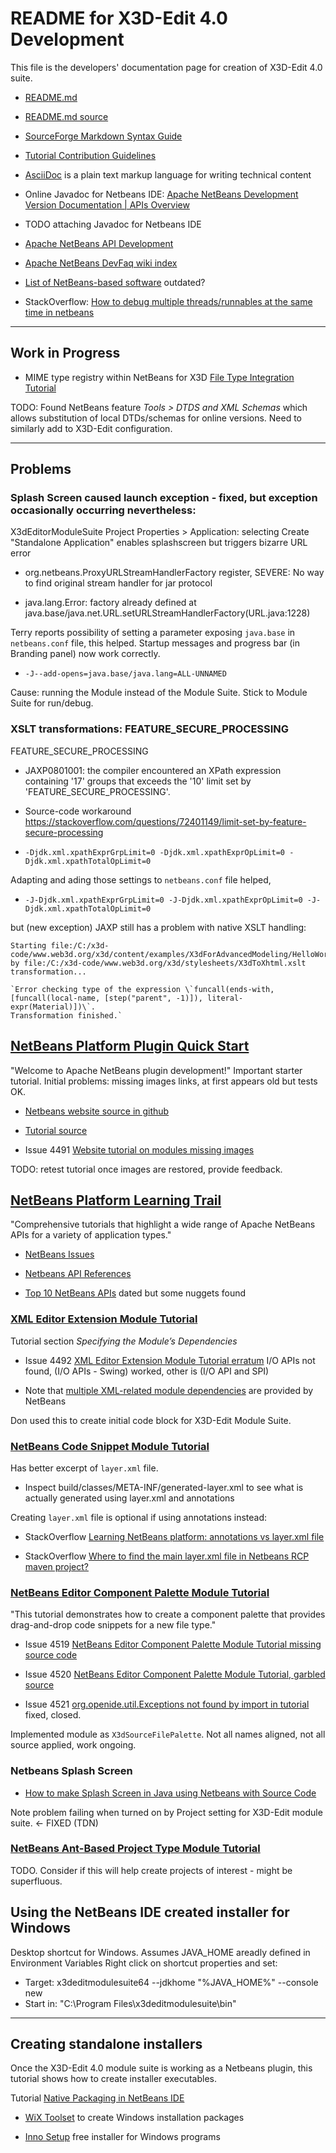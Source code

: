# README for X3D-Edit 4.0 Development

<!-- https://github.com/Web3DConsortium/X3D-Edit/blob/master/README.md -->

This file is the developers' documentation page for creation of X3D-Edit 4.0 suite.

* [README.md](https://sourceforge.net/p/x3d/code/HEAD/tree/www.web3d.org/x3d/tools/X3dEdit4.0/X3dEditModuleSuite/README.md)
* [README.md source](https://svn.code.sf.net/p/x3d/code/www.web3d.org/x3d/tools/X3dEdit4.0/X3dEditModuleSuite/README.md)
* [SourceForge Markdown Syntax Guide](https://sourceforge.net/nf/markdown_syntax)

* [Tutorial Contribution Guidelines](https://netbeans.apache.org/kb/docs/contributing.html)
* [AsciiDoc](https://asciidoc.org) is a plain text markup language for writing technical content

* Online Javadoc for Netbeans IDE: [Apache NetBeans Development Version Documentation | APIs Overview](https://bits.netbeans.org/dev/javadoc/index.html)
* TODO attaching Javadoc for Netbeans IDE
* [Apache NetBeans API Development](https://netbeans.apache.org/wiki/APIDevelopment.asciidoc)
* [Apache NetBeans DevFaq wiki index](https://netbeans.apache.org/wiki/DevFaqIndex.asciidoc)

* [List of NetBeans-based software](https://en.wikipedia.org/wiki/List_of_NetBeans-based_software) outdated?
* StackOverflow: [How to debug multiple threads/runnables at the same time in netbeans](https://stackoverflow.com/questions/26952986/how-to-debug-multiple-threads-runnables-at-the-same-time-in-netbeans/26960526)

----
## Work in Progress

* MIME type registry within NetBeans for X3D
  [File Type Integration Tutorial](https://netbeans.apache.org/tutorial/main/tutorials/nbm-filetype/)

TODO: Found NetBeans feature *Tools > DTDS and XML Schemas* which allows substitution of local DTDs/schemas for online versions.  Need to similarly add to X3D-Edit configuration.


----
## Problems

### Splash Screen caused launch exception - fixed, but exception occasionally occurring nevertheless:

X3dEditorModuleSuite Project Properties > Application: selecting Create "Standalone Application" enables splashscreen but triggers bizarre URL error

* org.netbeans.ProxyURLStreamHandlerFactory register, SEVERE: No way to find original stream handler for jar protocol

* java.lang.Error: factory already defined at java.base/java.net.URL.setURLStreamHandlerFactory(URL.java:1228)

Terry reports possibility of setting a parameter exposing `java.base` in `netbeans.conf` file, this helped.
Startup messages and progress bar (in Branding panel) now work correctly.
* `-J--add-opens=java.base/java.lang=ALL-UNNAMED`

Cause: running the Module instead of the Module Suite.  Stick to Module Suite for run/debug.


### XSLT transformations: FEATURE_SECURE_PROCESSING

FEATURE_SECURE_PROCESSING

* JAXP0801001: the compiler encountered an XPath expression containing '17' groups that exceeds the '10' limit set by 'FEATURE_SECURE_PROCESSING'.

* Source-code workaround https://stackoverflow.com/questions/72401149/limit-set-by-feature-secure-processing

* `-Djdk.xml.xpathExprGrpLimit=0 -Djdk.xml.xpathExprOpLimit=0 -Djdk.xml.xpathTotalOpLimit=0`

Adapting and ading those settings to `netbeans.conf` file helped,

* `-J-Djdk.xml.xpathExprGrpLimit=0 -J-Djdk.xml.xpathExprOpLimit=0 -J-Djdk.xml.xpathTotalOpLimit=0`

but (new exception) JAXP still has a problem with native XSLT handling:

    Starting file:/C:/x3d-code/www.web3d.org/x3d/content/examples/X3dForAdvancedModeling/HelloWorldScenes/HelloWorldX3D4.x3d by file:/C:/x3d-code/www.web3d.org/x3d/stylesheets/X3dToXhtml.xslt transformation...
    
    `Error checking type of the expression \`funcall(ends-with, [funcall(local-name, [step("parent", -1)]), literal-expr(Material)])\`.
    Transformation finished.`


## [NetBeans Platform Plugin Quick Start](https://netbeans.apache.org/tutorials/nbm-google.html)

"Welcome to Apache NetBeans plugin development!"  Important starter tutorial.  Initial problems: missing images links, at first appears old but tests OK.

* [Netbeans website source in github](https://github.com/apache/netbeans-website)

* [Tutorial source](https://github.com/apache/netbeans-website/blob/master/netbeans.apache.org/src/content/tutorials/nbm-google.asciidoc)

* Issue 4491 [Website tutorial on modules missing images](https://github.com/apache/netbeans/issues/4491)

 TODO: retest tutorial once images are restored, provide feedback.


## [NetBeans Platform Learning Trail](https://netbeans.apache.org/kb/docs/platform.html)

"Comprehensive tutorials that highlight a wide range of Apache NetBeans APIs for a variety of application types."

* [NetBeans Issues](https://github.com/apache/netbeans/issues)

* [Netbeans API References](https://netbeans.apache.org/kb/docs/platform.html#API)

* [Top 10 NetBeans APIs](https://www.youtube.com/watch?v=FF5fvHbZxpk) dated but some nuggets found


### [XML Editor Extension Module Tutorial](https://netbeans.apache.org/tutorials/nbm-xmleditor.html)

Tutorial section *Specifying the Module’s Dependencies*

* Issue 4492 [XML Editor Extension Module Tutorial erratum](https://github.com/apache/netbeans/issues/4492)
I/O APIs not found, (I/O APIs - Swing) worked, other is (I/O API and SPI)

* Note that [multiple XML-related module dependencies](X3dEditModuleSuite/snapshots/XmlModuleDependencies.png) are provided by NetBeans

Don used this to create initial code block for X3D-Edit Module Suite.


### [NetBeans Code Snippet Module Tutorial](https://netbeans.apache.org/tutorials/nbm-palette-api1.html)

Has better excerpt of `layer.xml` file.
* Inspect build/classes/META-INF/generated-layer.xml to see what is actually generated using layer.xml and annotations

Creating `layer.xml` file is optional if using annotations instead:

* StackOverflow [Learning NetBeans platform: annotations vs layer.xml file](https://stackoverflow.com/questions/5840648/learning-netbeans-platform-annotations-vs-layer-xml-file)

* StackOverflow [Where to find the main layer.xml file in Netbeans RCP maven project?](https://stackoverflow.com/questions/34825549/where-to-find-the-main-layer-xml-file-in-netbeans-rcp-maven-project)



### [NetBeans Editor Component Palette Module Tutorial](https://netbeans.apache.org/tutorials/nbm-palette-api2.html)

"This tutorial demonstrates how to create a component palette that provides drag-and-drop code snippets for a new file type."

* Issue 4519 [NetBeans Editor Component Palette Module Tutorial missing source code](https://github.com/apache/netbeans/issues/4519)

* Issue 4520 [NetBeans Editor Component Palette Module Tutorial, garbled source](https://github.com/apache/netbeans/issues/4520)

* Issue 4521 [org.openide.util.Exceptions not found by import in tutorial](https://github.com/apache/netbeans/issues/4521) fixed, closed.

Implemented module as `X3dSourceFilePalette`.  Not all names aligned, not all source applied, work ongoing.


### Netbeans Splash Screen

* [How to make Splash Screen in Java using Netbeans with Source Code](https://www.youtube.com/watch?v=tR7nZ2gSNB4)

Note problem failing when turned on by Project setting for X3D-Edit module suite. <- FIXED (TDN)


### [NetBeans Ant-Based Project Type Module Tutorial](https://netbeans.apache.org/tutorials/nbm-projecttypeant.html)

TODO.  Consider if this will help create projects of interest - might be superfluous.

## Using the NetBeans IDE created installer for Windows

Desktop shortcut for Windows. Assumes JAVA_HOME areadly defined in Environment Variables
Right click on shortcut properties and set:
* Target: x3deditmodulesuite64 --jdkhome "%JAVA_HOME%" --console new
* Start in: "C:\Program Files\x3deditmodulesuite\bin"

----
## Creating standalone installers

Once the X3D-Edit 4.0 module suite is working as a Netbeans plugin, this tutorial shows how to create installer executables.

Tutorial [Native Packaging in NetBeans IDE](https://netbeans.apache.org/kb/docs/java/native_pkg.html)
* [WiX Toolset](https://wixtoolset.org) to create Windows installation packages

* [Inno Setup](https://jrsoftware.org)  free installer for Windows programs
